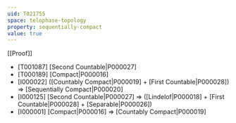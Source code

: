 ```yaml
---
uid: T021755
space: telophase-topology
property: sequentially-compact
value: true
---
```

[[Proof]]

* [T001087] [Second Countable|P000027]
* [T000189] [Compact|P000016]
* [I000022] ([Countably Compact|P000019] + [First Countable|P000028]) => [Sequentially Compact|P000020]
* [I000125] [Second Countable|P000027] => ([Lindelof|P000018] + [First Countable|P000028] + [Separable|P000026])
* [I000001] [Compact|P000016] => [Countably Compact|P000019]

